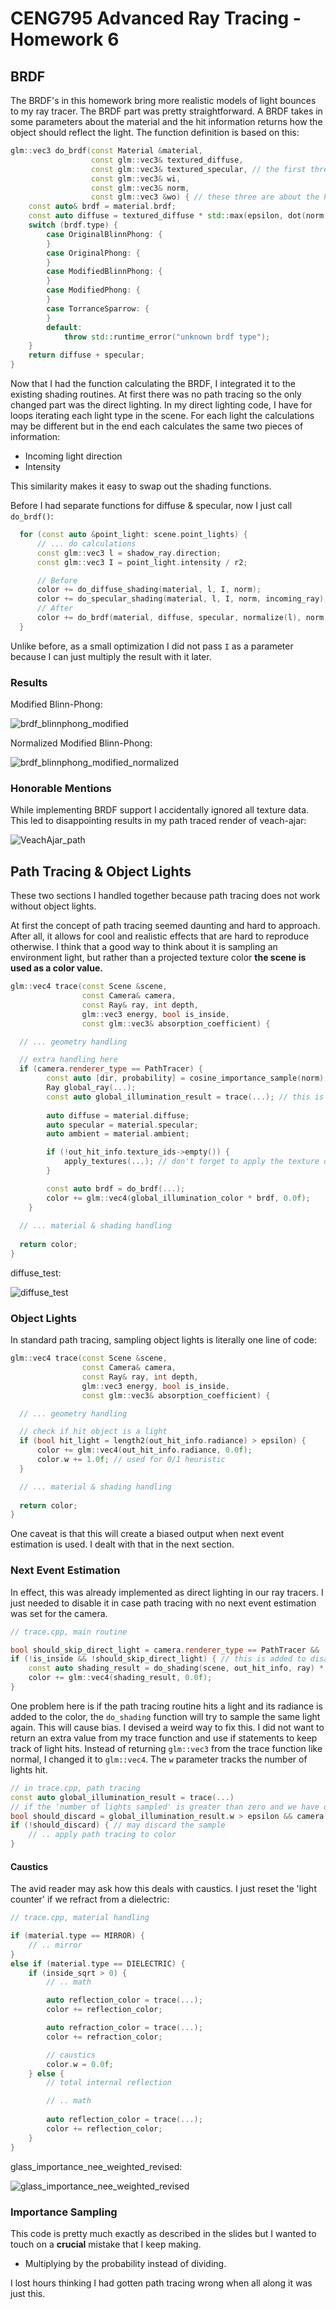 # CENG795 Advanced Ray Tracing - Homework 6

## BRDF

The BRDF's in this homework bring more realistic models of light bounces to my ray tracer. The BRDF part was pretty straightforward.
A BRDF takes in some parameters about the material and the hit information returns how the object should reflect the light.
The function definition is based on this:

```cpp
glm::vec3 do_brdf(const Material &material,
                  const glm::vec3& textured_diffuse,
                  const glm::vec3& textured_specular, // the first three parameters are about the object itself
                  const glm::vec3& wi,
                  const glm::vec3& norm,
                  const glm::vec3 &wo) { // these three are about the hit situation
    const auto& brdf = material.brdf;
    const auto diffuse = textured_diffuse * std::max(epsilon, dot(norm, wi)); // the diffuse is the same regardless of the brdf type
    switch (brdf.type) {
        case OriginalBlinnPhong: {
        }
        case OriginalPhong: {
        }
        case ModifiedBlinnPhong: {
        }
        case ModifiedPhong: {
        }
        case TorranceSparrow: {
        }
        default:
            throw std::runtime_error("unknown brdf type");
    }
    return diffuse + specular;
}
```

Now that I had the function calculating the BRDF, I integrated it to the existing shading routines. At first there was no path tracing so the only changed part was the direct lighting.
In my direct lighting code, I have for loops iterating each light type in the scene. For each light the calculations may be different but in the end each calculates the same two pieces of information:

- Incoming light direction
- Intensity

This similarity makes it easy to swap out the shading functions.

Before I had separate functions for diffuse & specular, now I just call `do_brdf()`:

```cpp
  for (const auto &point_light: scene.point_lights) {
      // ... do calculations
      const glm::vec3 l = shadow_ray.direction;
      const glm::vec3 I = point_light.intensity / r2;

      // Before
      color += do_diffuse_shading(material, l, I, norm);
      color += do_specular_shading(material, l, I, norm, incoming_ray);
      // After
      color += do_brdf(material, diffuse, specular, normalize(l), norm, -normalize(incoming_ray.direction)) * I;
  }
```

Unlike before, as a small optimization I did not pass `I` as a parameter because I can just multiply the result with it later.

### Results

Modified Blinn-Phong:

![brdf_blinnphong_modified](https://github.com/user-attachments/assets/6f9df9c0-61d8-471c-a77d-09634d67bfd9)

Normalized Modified Blinn-Phong:

![brdf_blinnphong_modified_normalized](https://github.com/user-attachments/assets/21ac92fb-6bcf-4ba3-bcf5-005c8fdea79c)

### Honorable Mentions

While implementing BRDF support I accidentally ignored all texture data. This led to disappointing results in my path traced render of veach-ajar:

![VeachAjar_path](https://github.com/user-attachments/assets/1f8321a7-a0e6-4c2c-bb08-8187a1427913)

## Path Tracing & Object Lights

These two sections I handled together because path tracing does not work without object lights.

At first the concept of path tracing seemed daunting and hard to approach. After all, it allows for cool and realistic effects that are hard to reproduce otherwise.
I think that a good way to think about it is sampling an environment light, but rather than a projected texture color **the scene is used as a color value.**

```cpp
glm::vec4 trace(const Scene &scene,
                const Camera& camera,
                const Ray& ray, int depth,
                glm::vec3 energy, bool is_inside,
                const glm::vec3& absorption_coefficient) {

  // ... geometry handling

  // extra handling here
  if (camera.renderer_type == PathTracer) {
        const auto [dir, probability] = cosine_importance_sample(norm); // better than uniform sampling
        Ray global_ray(...);
        const auto global_illumination_result = trace(...); // this is the important part
  
        auto diffuse = material.diffuse;
        auto specular = material.specular;
        auto ambient = material.ambient;

        if (!out_hit_info.texture_ids->empty()) {
            apply_textures(...); // don't forget to apply the texture data
        }

        const auto brdf = do_brdf(...);
        color += glm::vec4(global_illumination_color * brdf, 0.0f);
    }
  
  // ... material & shading handling
  
  return color;
}
```

diffuse_test:

![diffuse_test](https://github.com/user-attachments/assets/d7aa1d2d-94a3-4c8f-a063-8ab4d46d2686)

### Object Lights

In standard path tracing, sampling object lights is literally one line of code:

```cpp
glm::vec4 trace(const Scene &scene,
                const Camera& camera,
                const Ray& ray, int depth,
                glm::vec3 energy, bool is_inside,
                const glm::vec3& absorption_coefficient) {

  // ... geometry handling

  // check if hit object is a light
  if (bool hit_light = length2(out_hit_info.radiance) > epsilon) {
      color += glm::vec4(out_hit_info.radiance, 0.0f);
      color.w += 1.0f; // used for 0/1 heuristic
  }

  // ... material & shading handling
  
  return color;
}
```

One caveat is that this will create a biased output when next event estimation is used. I dealt with that in the next section.

### Next Event Estimation

In effect, this was already implemented as direct lighting in our ray tracers. I just needed to disable it in case path tracing with no next event estimation was set for the camera.

```cpp
// trace.cpp, main routine

bool should_skip_direct_light = camera.renderer_type == PathTracer && !camera.next_event_estimation;
if (!is_inside && !should_skip_direct_light) { // this is added to disable it
    const auto shading_result = do_shading(scene, out_hit_info, ray) * energy;
    color += glm::vec4(shading_result, 0.0f);
}
```

One problem here is if the path tracing routine hits a light and its radiance is added to the color, the `do_shading` function will try to sample the same light again. This will cause bias.
I devised a weird way to fix this. I did not want to return an extra value from my trace function and use if statements to keep track of light hits.
Instead of returning `glm::vec3` from the trace function like normal, I changed it to `glm::vec4`. The `w` parameter tracks the number of lights hit. 

```cpp
// in trace.cpp, path tracing
const auto global_illumination_result = trace(...)
// if the 'number of lights sampled' is greater than zero and we have direct lighting
bool should_discard = global_illumination_result.w > epsilon && camera.next_event_estimation; 
if (!should_discard) { // may discard the sample
    // .. apply path tracing to color
}
```

#### Caustics

The avid reader may ask how this deals with caustics. I just reset the 'light counter' if we refract from a dielectric:

```cpp
// trace.cpp, material handling

if (material.type == MIRROR) {
    // .. mirror
}
else if (material.type == DIELECTRIC) {
    if (inside_sqrt > 0) {
        // .. math

        auto reflection_color = trace(...);
        color += reflection_color;

        auto refraction_color = trace(...);
        color += refraction_color;

        // caustics
        color.w = 0.0f;
    } else {
        // total internal reflection

        // .. math
                
        auto reflection_color = trace(...);
        color += reflection_color;
    }
}
```

glass_importance_nee_weighted_revised:

![glass_importance_nee_weighted_revised](https://github.com/user-attachments/assets/b37ff1d8-3c4e-4060-80c3-cf4dad1efe56)

### Importance Sampling

This code is pretty much exactly as described in the slides but I wanted to touch on a **crucial** mistake that I keep making.

- Multiplying by the probability instead of dividing.

I lost hours thinking I had gotten path tracing wrong when all along it was just this.







